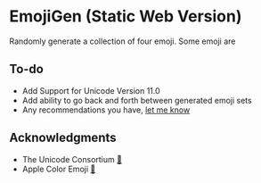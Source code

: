 # EmojiGen (Static Web Version)

Randomly generate a collection of four emoji. Some emoji are

## To-do

* Add Support for Unicode Version 11.0
* Add ability to go back and forth between generated emoji sets
* Any recommendations you have, [let me know](https://www.twitter.com/hauntedjpeg/)

## Acknowledgments

* The Unicode Consortium [🔗](https://unicode.org/)
* Apple Color Emoji [🔗](https://medium.com/@agzmn/the-making-of-apples-emoji-how-designing-these-tiny-icons-changed-my-life-16317250a9ee)
